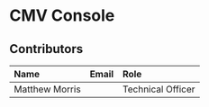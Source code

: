 # CMV Console

## Contributors

Name            | Email                     | Role
:---            | :---                      | :---
Matthew Morris  | <matthew DOT morris AT cessda DOT eu>  |Technical Officer
